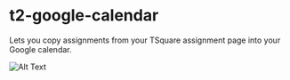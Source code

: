 # t2-google-calendar
Lets you copy assignments from your TSquare assignment page into your Google calendar.

![Alt Text](https://cloud.githubusercontent.com/assets/14845292/20952622/c1665d30-bbfb-11e6-9b64-2aa86e5c6866.gif)
